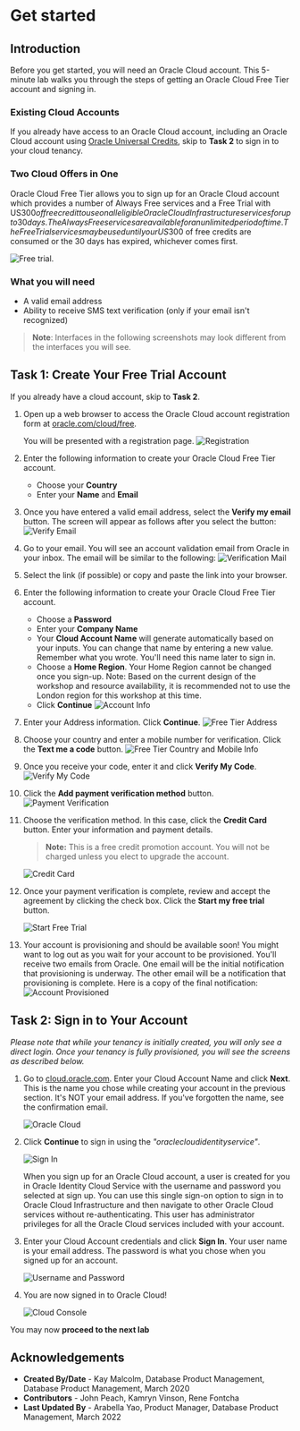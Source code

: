 # Get started

## Introduction

Before you get started, you will need an Oracle Cloud account. This 5-minute lab walks you through the steps of getting an Oracle Cloud Free Tier account and signing in.

### Existing Cloud Accounts

If you already have access to an Oracle Cloud account, including an Oracle Cloud account using [Oracle Universal Credits](https://docs.oracle.com/en/cloud/get-started/subscriptions-cloud/csgsg/universal-credits.html), skip to **Task 2** to sign in to your cloud tenancy.

### Two Cloud Offers in One

Oracle Cloud Free Tier allows you to sign up for an Oracle Cloud account which provides a number of Always Free services and a Free Trial with US$300 of free credit to use on all eligible Oracle Cloud Infrastructure services for up to 30 days. The Always Free services are available for an unlimited period of time. The Free Trial services may be used until your US$300 of free credits are consumed or the 30 days has expired, whichever comes first.

![Free trial.](images/freetrial.png " ")

### What you will need

* A valid email address
* Ability to receive SMS text verification (only if your email isn't recognized)

> **Note**: Interfaces in the following screenshots may look different from the interfaces you will see.

## Task 1: Create Your Free Trial Account

If you already have a cloud account, skip to **Task 2**.

1. Open up a web browser to access the Oracle Cloud account registration form at [oracle.com/cloud/free](https://signup.cloud.oracle.com).

   You will be presented with a registration page.
       ![Registration](images/cloud-infrastructure.png " ")
2.  Enter the following information to create your Oracle Cloud Free Tier account.
    * Choose your **Country**
    * Enter your **Name** and **Email**

3. Once you have entered a valid email address, select the **Verify my email** button.
    The screen will appear as follows after you select the button:
       ![Verify Email](images/verify-email.png " ")

4. Go to your email. You will see an account validation email from Oracle in your inbox. The email will be similar to the following:
       ![Verification Mail](images/verification-mail.png " ")

5. Select the link (if possible) or copy and paste the link into your browser.

6. Enter the following information to create your Oracle Cloud Free Tier account.
    - Choose a **Password**
    - Enter your **Company Name**
    - Your **Cloud Account Name** will generate automatically based on your inputs. You can change that name by entering a new value. Remember what you wrote. You'll need this name later to sign in.
    - Choose a **Home Region**.  Your Home Region cannot be changed once you sign-up. Note: Based on the current design of the workshop and resource availability, it is recommended not to use the London region for this workshop at this time.
    - Click **Continue**
    ![Account Info](images/account-info.png " ")


7.  Enter your Address information.  Click **Continue**.
          ![Free Tier Address](images/free-tier-address.png " ")

8.  Choose your country and enter a mobile number for verification.   Click the **Text me a code** button.
          ![Free Tier Country and Mobile Info](images/free-tier-address-2.png " ")

9. Once you receive your code, enter it and click **Verify My Code**.
          ![Verify My Code](images/free-tier-address-4.png " ")

10. Click the **Add payment verification method** button.
          ![Payment Verification](images/free-tier-payment-1.png " ")  

11. Choose the verification method. In this case, click the **Credit Card** button. Enter your information and payment details.

    >**Note:** This is a free credit promotion account. You will not be charged unless you elect to upgrade the account.

    ![Credit Card](images/free-tier-payment-2.png " ")

12. Once your payment verification is complete, review and accept the agreement by clicking the check box.  Click the **Start my free trial** button.

    ![Start Free Trial](images/free-tier-agreement.png " ")

13. Your account is provisioning and should be available soon! You might want to log out as you wait for your account to be provisioned. You'll receive two emails from Oracle. One email will be the initial notification that provisioning is underway. The other email will be a notification that provisioning is complete. Here is a copy of the final notification:
       ![Account Provisioned](images/account-provisioned.png " ")

## Task 2: Sign in to Your Account

_Please note that while your tenancy is initially created, you will only see a direct login. Once your tenancy is fully provisioned, you will see the screens as described below._

1. Go to [cloud.oracle.com](https://cloud.oracle.com). Enter your Cloud Account Name and click **Next**. This is the name you chose while creating your account in the previous section. It's NOT your email address. If you've forgotten the name, see the confirmation email.

    ![Oracle Cloud](images/cloud-oracle.png " ")

2. Click **Continue** to sign in using the *"oraclecloudidentityservice"*.

   ![Sign In](images/cloud-login-tenant-single-sigon.png " ")

   When you sign up for an Oracle Cloud account, a user is created for you in Oracle Identity Cloud Service with the username and password you selected at sign up. You can use this single sign-on option to sign in to Oracle Cloud Infrastructure and then navigate to other Oracle Cloud services without re-authenticating. This user has administrator privileges for all the Oracle Cloud services included with your account.

3. Enter your Cloud Account credentials and click **Sign In**. Your user name is your email address. The password is what you chose when you signed up for an account.

     ![Username and Password](images/oci-signin-single-signon.png " ")

4. You are now signed in to Oracle Cloud!

    ![Cloud Console](images/oci-console-home-page.png " ")


You may now **proceed to the next lab**


## **Acknowledgements**

- **Created By/Date** - Kay Malcolm, Database Product Management, Database Product Management, March 2020
- **Contributors** - John Peach, Kamryn Vinson, Rene Fontcha
- **Last Updated By** - Arabella Yao, Product Manager, Database Product Management, March 2022